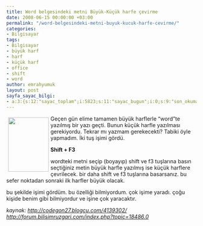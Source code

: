 ```yaml
---
title: Word belgesindeki metni Büyük-Küçük harfe çevirme
date: 2008-06-15 00:00:00 +03:00
permalink: "/word-belgesindeki-metni-buyuk-kucuk-harfe-cevirme/"
categories:
- Bilgisayar
tags:
- Bilgisayar
- büyük harf
- harf
- küçük harf
- office
- shift
- word
author: emrahyumuk
layout: post
sayfa_sayac_bilgi:
- a:3:{s:12:"sayac_toplam";i:5823;s:11:"sayac_bugun";i:0;s:9:"son_okuma";i:1366290999;}
---
```


<img class="alignleft" style="margin: 5px; float: left;" src="http://img169.imageshack.us/img169/2348/alfabefn7.jpg" alt="" width="107" height="144" />Geçen gün elime tamamen büyük harflerle &#8220;word&#8221;te yazılmış bir yazı geçti. Bunun küçük harfle yazılması gerekiyordu. Tekrar mı yazmam gerekecekti? Tabiki öyle yapmadım. İki tuş işimi gördü.

**Shift + F3**

<!--more-->

wordteki metni seçip (boyayıp) shift ve f3 tuşlarına basın seçtiğiniz metin büyük harfle yazılmış ise küçük harflere çevrilecek. bir daha shift ve f3 tuşlarına basarsanız. bu sefer noktadan sonraki ilk harfler büyük olacak.

bu şekilde işimi gördüm. bu özelliği bilmiyordum. çok işime yaradı. çoğu kişide benim gibi bilmiyordur ve işine çok yaracaktır.

<address>
  kaynak: <a href="http://codegon27.blogcu.com/4139302/" target="_blank">http://codegon27.blogcu.com/4139302/</a>
</address>

<address>
  <a href="http://forum.bilisimruzgari.com/index.php?topic=18486.0" target="_blank">http://forum.bilisimruzgari.com/index.php?topic=18486.0</a><br />
</address>